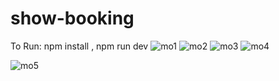 # show-booking
To Run:
npm install , 
npm run dev
![mo1](https://user-images.githubusercontent.com/116232014/236455727-b0fd3af5-263b-49a4-b0c2-a98abbf3ccc5.png)
![mo2](https://user-images.githubusercontent.com/116232014/236455766-5c6b18bf-b371-447b-a041-ff811c079cd7.png)
![mo3](https://user-images.githubusercontent.com/116232014/236455784-99093942-a013-455b-bc6c-6e3c8a88ba77.png)
![mo4](https://user-images.githubusercontent.com/116232014/236455799-f0fd3683-ae8f-4db0-9c78-c6e7d45341c2.png)

![mo5](https://user-images.githubusercontent.com/116232014/236455827-bbd1ef2c-8ea3-4e91-a5c7-9a74686894e4.png)
